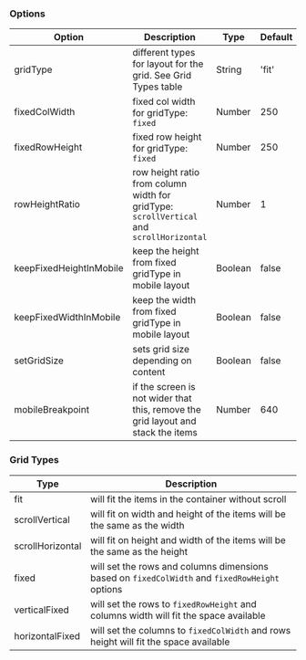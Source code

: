 ### Options

| Option                  | Description                                                                              | Type    | Default |
|-------------------------|------------------------------------------------------------------------------------------|---------|---------|
| gridType                | different types for layout for the grid. See Grid Types table                            | String  | 'fit'   |
| fixedColWidth           | fixed col width for gridType: `fixed`                                                    | Number  | 250     |
| fixedRowHeight          | fixed row height for gridType: `fixed`                                                   | Number  | 250     |
| rowHeightRatio          | row height ratio from column width for gridType: `scrollVertical` and `scrollHorizontal` | Number  | 1       |
| keepFixedHeightInMobile | keep the height from fixed gridType in mobile layout                                     | Boolean | false   |
| keepFixedWidthInMobile  | keep the width from fixed gridType in mobile layout                                      | Boolean | false   |
| setGridSize             | sets grid size depending on content                                                      | Boolean | false   |
| mobileBreakpoint        | if the screen is not wider that this, remove the grid layout and stack the items         | Number  | 640     |

### Grid Types

| Type             | Description                                                                                    |
|------------------|------------------------------------------------------------------------------------------------|
| fit              | will fit the items in the container without scroll                                             |
| scrollVertical   | will fit on width and height of the items will be the same as the width                        |
| scrollHorizontal | will fit on height and width of the items will be the same as the height                       |
| fixed            | will set the rows and columns dimensions based on `fixedColWidth` and `fixedRowHeight` options |
| verticalFixed    | will set the rows to `fixedRowHeight` and columns width will fit the space available           |
| horizontalFixed  | will set the columns to `fixedColWidth` and rows height will fit the space available           |
